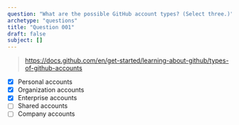 ```yaml
---
question: "What are the possible GitHub account types? (Select three.)"
archetype: "questions"
title: "Question 001"
draft: false
subject: []
---
```



> https://docs.github.com/en/get-started/learning-about-github/types-of-github-accounts
- [x] Personal accounts
- [x] Organization accounts
- [x] Enterprise accounts
- [ ] Shared accounts
- [ ] Company accounts
